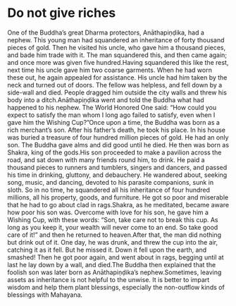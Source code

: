 # Do not give riches

One of the Buddha’s great Dharma protectors, Anāthapiṇḍika, had a nephew. This young man had squandered an inheritance of forty thousand pieces of gold. Then he visited his uncle, who gave him a thousand pieces, and bade him trade with it.      The man squandered this, and then came again; and once more was given five hundred.​Having squandered this like the rest, next time his uncle gave him two coarse garments. When he had worn these out, he again appealed for assistance. His uncle had him taken by the neck and turned out of doors. The fellow was helpless, and fell down by a side-wall and died. People dragged him outside the city walls and threw his body into a ditch.Anāthapiṇḍika went and told the Buddha what had happened to his nephew. The World Honored One said: “How could you expect to satisfy the man whom I long ago failed to satisfy, even when I gave him the Wishing Cup?”Once upon a time, the Buddha was born as a rich merchant’s son. After his father’s death, he took his place. In his house was buried a treasure of four hundred million pieces of gold. He had an only son. The Buddha gave alms and did good until he died. He then was born as Shakra, king of the gods.His son proceeded to make a pavilion across the road, and sat down with many friends round him, to drink. He paid a thousand pieces to runners and tumblers, singers and dancers, and passed his time in drinking, gluttony, and debauchery. He wandered about, seeking song, music, and dancing, devoted to his parasite companions, sunk in sloth. So in no time, he squandered all his inheritance of four hundred millions, all his property, goods, and furniture. He got so poor and miserable that he had to go about clad in rags.Shakra, as he meditated, became aware how poor his son was. Overcome with love for his son, he gave him a Wishing Cup, with these words: “Son, take care not to break this cup. As long as you keep it, your wealth will never come to an end. So take good care of it!” and then he returned to heaven.After that, the man did nothing but drink out of it. One day, he was drunk, and threw the cup into the air, catching it as it fell. But he missed it. Down it fell upon the earth, and smashed! Then he got poor again, and went about in rags, begging until at last he lay down by a wall, and died.The Buddha then explained that the foolish son was later born as Anāthapiṇḍika’s nephew.Sometimes, leaving assets as inheritance is not helpful to the unwise. It is better to impart wisdom and help them plant blessings, especially the non-outflow kinds of blessings with Mahayana.